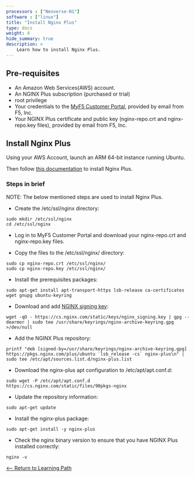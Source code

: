 ```yaml
---
processors : ["Neoverse-N1"]
software : ["linux"]
title: "Install Nginx Plus"
type: docs
weight: 4
hide_summary: true
description: >
    Learn how to install Nginx Plus.
---
```


## Pre-requisites

* An Amazon Web Services(AWS) account.
* An NGINX Plus subscription (purchased or trial)
* root privilege
* Your credentials to the [MyF5 Customer Portal](https://account.f5.com/myf5), provided by email from F5, Inc.
* Your NGINX Plus certificate and public key (nginx-repo.crt and nginx-repo.key files), provided by email from F5, Inc.

## Install Nginx Plus

Using your AWS Account, launch an ARM 64-bit instance running Ubuntu.

Then follow [this documentation](https://docs.nginx.com/nginx/admin-guide/installing-nginx/installing-nginx-plus/) to install Nginx Plus.

### Steps in brief

NOTE: The below mentioned steps are used to install Nginx Plus.

* Create the /etc/ssl/nginx directory:

```console
sudo mkdir /etc/ssl/nginx
cd /etc/ssl/nginx
```

* Log in to MyF5 Customer Portal and download your nginx-repo.crt and nginx-repo.key files.

* Copy the files to the /etc/ssl/nginx/ directory:

```console
sudo cp nginx-repo.crt /etc/ssl/nginx/
sudo cp nginx-repo.key /etc/ssl/nginx/
```

* Install the prerequisites packages:

```console
sudo apt-get install apt-transport-https lsb-release ca-certificates wget gnupg ubuntu-keyring
```

* Download and add [NGINX signing key](https://nginx.org/keys/nginx_signing.key?_ga=2.189873707.1437862557.1661841695-1317742238.1661167617):

```console
wget -qO - https://cs.nginx.com/static/keys/nginx_signing.key | gpg --dearmor | sudo tee /usr/share/keyrings/nginx-archive-keyring.gpg >/dev/null
```
* Add the NGINX Plus repository:

```console
printf "deb [signed-by=/usr/share/keyrings/nginx-archive-keyring.gpg] https://pkgs.nginx.com/plus/ubuntu `lsb_release -cs` nginx-plus\n" | sudo tee /etc/apt/sources.list.d/nginx-plus.list
```

* Download the nginx-plus apt configuration to /etc/apt/apt.conf.d:

```console
sudo wget -P /etc/apt/apt.conf.d https://cs.nginx.com/static/files/90pkgs-nginx
```

* Update the repository information:

```console
sudo apt-get update
```

* Install the nginx-plus package:

```console
sudo apt-get install -y nginx-plus
```

* Check the nginx binary version to ensure that you have NGINX Plus installed correctly:

```console
nginx -v
```

[<-- Return to Learning Path](/content/en/cloud/clair/#sections)
